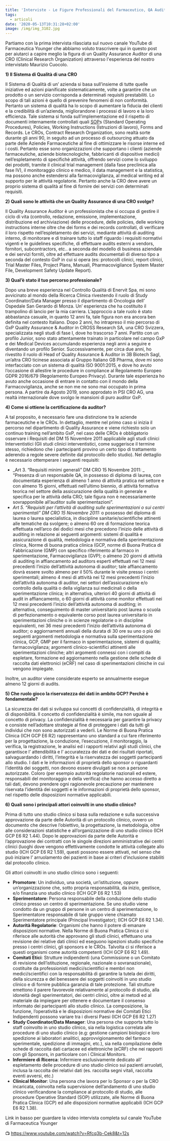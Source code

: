 ```yaml
---
title: 'Interviste - Le Figure Professionali del Farmaceutico, QA Auditor CRO'
tags:
  - articoli
date: '2020-05-13T10:31:28+02:00'
image: /img/img_3102.jpg
---
```

Partiamo con la prima intervista rilasciata sul nuovo canale YouTube di Farmaceutica Younger che abbiamo voluto trascrivere qui in questo post per aiutarci a capire meglio la figura di un Quality Assurance Auditor di una CRO (Clinical Research Organization) attraverso l'esperienza del nostro intervistato Maurizio Cuocolo.

**1)	Il Sistema di Qualità di una CRO**

Il Sistema di Qualità di un’ azienda si basa sull’insieme di tutte quelle iniziative ed azioni pianificate sistematicamente, volte a garantire che un prodotto o un servizio corrisponda a determinati requisiti prestabiliti. Lo scopo di tali azioni è quello di prevenire fenomeni di non conformità. Pertanto un sistema di qualità ha lo scopo di aumentare la fiducia dei clienti e la credibilità di un’azienda, migliorandone i processi di lavoro e la loro efficienza. Tale sistema si fonda sull’implementazione ed il rispetto di documenti internamente controllati quali [SOP](https://www.farmaceuticayounger.science/pharmacronimi/sop--standard-operating-procedure/)s (Standard Operating Procedures), Policies, Working Instructions (Istruzioni di lavoro), Forms and Records.
Le CROs, Contract Research Organization, sono realtà sorte durante gli anni 90, in seguito ad un processo di outsourcing attuato da parte delle Aziende Farmaceutiche al fine di ottimizzare le risorse interne ed i costi. Pertanto esse sono organizzazioni che supportano i clienti (aziende farmaceutiche, aziende biotecnologiche, fabbricanti di dispositive medici) nell’espletamento di specifichè attività, offrendo servizi come lo sviluppo dei prodotti, tramite il clinical trial management (dalla fase preclinica alla fase IV), il monitoraggio clinico e medico, il data management e la statistica, ma possono anche estendersi alla farmacovigilanza, al medical writing ed al supporto per le attività regolatorie. Pertanto anche la CRO deve avere un proprio sistema di qualità al fine di fornire dei servizi con determinati requisiti.
	

**2)	Quali sono le attività che un Quality Assurance di una CRO svolge?**

Il Quality Assurance Auditor è un professionista che  si occupa di gestire il ciclo di vita (controllo, redazione, emissione, implementazione, distribuzione ed archiviazione) delle procedure, delle policies, delle working instructions interne oltre che dei forms e dei records controllati, di verificare il loro rispetto nell’espletamento dei servizi, mediante attività di auditing interno, di monitorare e di trainare tutto lo staff riguardo i requisiti normativi vigenti e le guidelines specifiche, di effettuare audits esterni a vendors, fornitori, subcontractors, etc.. a seconda del modello di business aziendale e dei servizi forniti, oltre ad effettuare audits documentali di diverso tipo a seconda del contesto GxP in cui si opera (es: protocolli clinici, report clinici, Trial Master Files, Project Plans, Manuali, Pharmacovigilance System Master File, Development Safety Update Report).

**3)	Qual’è stato il tuo percorso professionale?**

Dopo una breve esperienza nel Controllo Qualità di Enervit Spa, mi sono avvicinato al mondo della Ricerca Clinica rivestendo il ruolo di Study Coordinator/Data Manager presso il dipartimento di Oncologia dell’ Ospedale San Gerardo di Monza. Un’ esperienza che ha costituito il trampolino di lancio per la mia carriera. L’approccio a tale ruolo è stato abbastanza casuale, in quanto 12 anni fa, tale figura non era ancora ben definita nel contesto Italiano. Dopo 2 anni, ho intrapreso il mio percorso di GxP Quality Assurance & Auditor in CROSS Research SA, una CRO Svizzera, specializzata negli studi di fase I, dove ho trascorso 7 anni. Partito con un profilo Junior, sono stato attentamente trainato in particolare nel campo GxP e dei Medical Devices accumulando esperienza negli anni a seguire e diventando un profilo Senior. Successivamente, per circa due anni, ho rivestito il ruolo di Head of Quality Assurance & Auditor in 3B Biotech Sagl, un’altra CRO ticinese associata al Gruppo Italiano GB Pharma, dove mi sono interfacciato con un sistema di qualità ISO 9001:2015, e dove ho avuto l’occasione di allestire le procedure in compliance al Regolamento Europeo GDPR 2016/679 (Regolamento Europeo Privacy). Durante tale esperienza ho avuto anche occasione di entrare in contatto con il mondo della Farmacovigilanza, anche se non me ne sono mai occupato in prima persona. A partire da Agosto 2019, sono approdato in PSI CRO AG, una realtà internazionale dove svolgo le mansioni di puro auditor GxP.

**4)	Come si ottiene la certificazione da auditor?**

A tal proposito, è necessario fare una distinzione tra le aziende farmaceutiche e le CROs. In dettaglio, mentre nel primo caso si inizia il percorso nel dipartimento di Quality Assurance e viene richiesto solo un continuo training nell’ambito GxP, nel caso delle CROs è obbligatorio osservare i Requisiti del DM 15 Novembre 2011 applicabile agli studi clinici Interventistici (Gli studi clinici interventistici, come suggerisce il termine stesso, richiedono che i partecipanti provino un certo tipo di trattamento aderendo a regole severe definite dal protocollo dello studio). Nel dettaglio è necessario ottemperare i seguenti requisiti:

* _Art 3. “Requisiti minimi generali” DM CRO 15 Novembre 2011: _
  “Presenza di un responsabile QA, in possesso di diploma di laurea, con documentata esperienza di almeno 1 anno di attività pratica nel settore e con almeno 15 giorni, effettuati nell’ultimo biennio, di attività formativa teorica nel settore della assicurazione della qualità in generale e specifica per le attività della CRO; tale figura non è necessariamente sovrapponibile all’auditor sulle sperimentazioni”.
* _Art 5. “Requisiti per l’attività di auditing sulle sperimentazioni o sui centri sperimentali” DM CRO 15 Novembre 2011:_
  o	possesso del diploma di laurea o laurea specialistica, in discipline sanitarie/scientifiche attinenti alle tematiche da svolgere;
  o	almeno 60 ore di formazione teorica effettuata nell’arco dei dodici mesi che precedono l’inizio delle attività di auditing in relazione ai seguenti argomenti: sistemi di qualità e assicurazione di qualità, metodologia e normativa della sperimentazione clinica, Norme di buona pratica clinica (GCP, norme di Buona Pratica di Fabbricazione (GMP) con specifico riferimento al farmaco in sperimentazione, Farmacovigilanza (GVP);
  o     almeno 20 giorni di attività di auditing in affiancamento ad auditors esperti effettuati nei 12 mesi precedenti l’inizio dell’attività autonoma di auditor; tale affiancamento dovrà essere svolto almeno per il 50% durante le visite presso i centri sperimentali; almeno 4 mesi di attività nei 12 mesi precedenti l’inizio dell’attività autonoma di auditor, nei settori dell’assicurazione e/o controllo della qualità o della vigilanza sui medicinali o della sperimentazione clinica; in alternativa, ulteriori 40 giorni di attività di audit in affiancamento, o 60 giorni di attività come monitor effettuati nei 12 mesi
  precedenti l’inizio dell’attività autonoma di auditing; in alternativa, conseguimento di master universitario post laurea o scuola di perfezionamento o equivalente corso post laurea universitario in sperimentazioni cliniche o in scienze regolatorie o in discipline equivalenti, nei 36 mesi
  precedenti l’inizio dell’attività autonoma di auditor;
  o     aggiornamenti annuali della durata di 30 ore su uno o più dei seguenti argomenti metodologia e normativa sulla sperimentazione clinica, GCP, GMP per il farmaco in sperimentazione, sistemi di qualità; farmacovigilanza; argomenti clinico-scientifici attinenti alle sperimentazioni cliniche; altri argomenti connessi con i compiti da espletare, formazione ed aggiornamento nella gestione delle schede di raccolta dati elettronici (eCRF) nel caso di sperimentazioni cliniche in cui vengono impiegate.

Inoltre, un auditor viene considerate esperto se annualmente esegue almeno 12 giorni di audits.

**5)	Che ruolo gioco la riservatezza dei dati in ambito GCP? Perchè è fondamentale?**

La sicurezza dei dati si sviluppa sui concetti di confidenzialità, di integrità e di disponibilità. Il concetto di confidenzialità è simile, ma non uguale al concetto di privacy. La confidenzialità è necessaria per garantire la privacy e consiste nell’adottare strategie al fine di proteggere i dati da tutti gli individui che non sono autorizzati a vederli. 
Le Norme di Buona Pratica Clinica (ICH GCP E6 R2) rappresentano uno standard a cui fare riferimento per la progettazione, la conduzione, l’esecuzione, il monitoraggio, la verifica, la registrazione, le analisi ed i rapporti relativi agli studi clinici, che garantisce l’ attendibilità e l’ accuratezza dei dati e dei risultati riportati, salvaguardando i diritti, l’integrità e la riservatezza dei soggetti partecipanti allo studio. I dati e le informazioni di proprietà dello sponsor o riguardanti l’identità dei soggetti, non devono essere divulgati se non a persone autorizzate. Coloro (per esempio autorità regolatorie nazionali ed estere, responsabili del monitoraggio e della verifica) che hanno accesso diretto a tali dati, devono prendere ogni ragionevole precauzione per mantenere riservata l’identità dei soggetti e le informazioni di proprietà dello sponsor, nel rispetto delle disposizioni normative applicabili.

**6)    Quali sono i principali attori coinvolti in uno studio clinico?**

Prima di tutto uno studio clinico si basa sulla redazione e sulla successiva approvazione da parte delle Autorità di un protocollo clinico, ovvero un documento che descrive l’obiettivo, la progettazione, la metodologia, oltre alle considerazioni statistiche e all’organizzazione di uno studio clinico (ICH GCP E6 R2 1.44). Dopo le approvazioni da parte delle Autorità e l’approvazione dei contratti con le singole direzioni amministrative dei centri clinici (luoghi dove vengono effettivamente condotte le attività collegate allo studio (ICH GCP E6 R2 1.59), questi possono essere attivati, nel senso che può iniziare l’ arruolamento dei pazienti in base ai criteri d’inclusione stabiliti dal protocollo clinico.

Gli attori coinvolti in uno studio clinico sono i seguenti:

* **Promotore**: Un individuo, una società, un’istituzione, oppure un’organizzazione che, sotto propria responsabilità, da inizio, gestisce, e/o finanzia uno studio clinico (ICH GCP E6 R2 1.53)
* **Sperimentatore**: Persona responsabile della conduzione dello studio clinico presso un centro di sperimentazione. Se uno studio viene condotto da un gruppo di persone in un centro di sperimentazione, lo Sperimentatore responsabile di tale gruppo viene chiamato Sperimentatore principale (Principal Investigator); (ICH GCP E6 R2 1.34).
* **Autorità Regolatorie**: Organismi che hanno il potere di emanare disposizioni normative. Nella Norme di Buona Pratica Clinica ci si riferisce alle autorità che approvano gli studi clinici, effettuano una revisione dei relative dati clinici ed eseguono ispezioni studio specifiche presso i centri clinici, gli sponsors e le CROs. Talvolta ci si riferisce a questi organismi come autorità competenti (ICH GCP E6 R2 1.49).
* **Comitati Etici**: Strutture indipendenti (una Commissione o un Comitato di revisione dell’istituzione, regionale, nazionale o sovranazionale), costituite da professionisti medici/scientifici e membri non medici/scientifici con la responsabilità di garantire la tutela dei diritti, della sicurezza e del benessere dei soggetti coinvolti in uno studio clinico e di fornire pubblica garanzia di tale protezione. Tali strutture emettono il parere favorevole relativamente al protocollo di studio, alla idoneità degli sperimentatori, dei centri clinici, oltre ai metodi ed al materiale da impiegare per ottenere e documentare il consenso informato dei partecipanti allo studio clinico. La composizione, la funzione, l’operatività e le disposizioni normative dei Comitati Etici Indipendenti possono variare tra i diversi Paesi (ICH GCP E6 R2 1.27)
* **Study Coordinator/Data Manager**: Una persona che supporta tutto lo staff coinvolto in uno studio clinico, sia nella logistica correlata alle procedure di uno studio clinico (e.g: gestione campioni biologici e loro spedizione ai laboratori analitici, approvvigionamento del farmaco sperimentale, spedizione di immagini, etc.), sia nella compilazione delle schede di raccolta dati cartacee ed elettroniche (eCRF) che nei rapporti con gli Sponsors, in particolare con i Clinical Monitors.
* **Infermiere di Ricerca**: Infermiere esclusivamente dedicato all’ espletamento delle procedure di uno studio clinico sui pazienti arruolati, inclusa la raccolta dei relativi dati (es. raccolta segni vitali, raccolta eventi avversi, etc.)
* **Clinical Monitor**: Una persona che lavora per lo Sponsor o per la CRO incaricata, coinvolta nella supervisione dell’andamento di uno studio clinico verificandone la compliance al protocollo di studio, alle procedure Operative Standard (SOP) utilizzate, alle Norme di Buona Pratica Clinica (GCP) ed alle disposizioni normative applicabili (ICH GCP E6 R2 1.38).

Link in basso per guardare la video intervista completa sul canale YouTube di Farmaceutica Younger 

📺 https://www.youtube.com/watch?v=Rfcq3b-Cek8&t=12s
